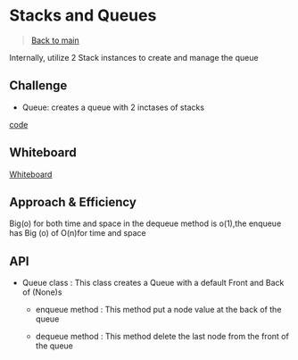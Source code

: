 # Stacks and Queues

> [Back to main](../README.md)

Internally, utilize 2 Stack instances to create and manage the queue


## Challenge


- Queue: creates a queue with 2 inctases of stacks

[code](./stack_queue_pseudo/stack_queue_pseudo.py)

## Whiteboard

[Whiteboard](./psuedowb.jpg)

## Approach & Efficiency

Big(o) for both time and space in the dequeue method is o(1),the enqueue has Big (o) of O(n)for time and space


## API

- Queue class : This class creates a Queue with a default Front and Back of (None)s

    - enqueue method : This method put a node value at the back of the queue

    - dequeue method : This method delete the last node from the front of the queue

    